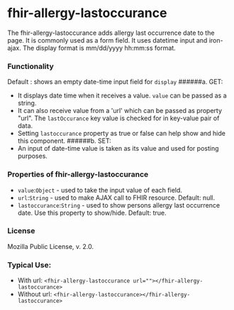 # fhir-allergy-lastoccurance

The fhir-allergy-lastoccurance adds allergy last occurrence date to the page. It is commonly used 
 as a form field. It uses datetime input and iron-ajax. The display format is mm/dd/yyyy hh:mm:ss format.

### Functionality
  Default : shows an empty date-time input field for `display`
 ######a. GET:
 * It displays date time when it receives a value. `value` can be passed as a string.
 * It can also receive value from a 'url' which can be passed as property "url". The `lastOccurance` key value is checked for  in key-value pair of data.
 * Setting `lastoccurance` property as true or false can help show and hide this component.
 ######b. SET:
 * An input of date-time value is taken as its value and used for posting purposes.

### Properties of fhir-allergy-lastoccurance
 * `value`:`Object` - used to take the input value of each field.
 * `url`:`String` - used to make AJAX call to FHIR resource. Default: null.
 * `lastoccurance`:`String` - used to show persons allergy last occurrence date. Use this property to show/hide. Default: true.
 ### License
 Mozilla Public License, v. 2.0.
 
 ### Typical Use:
 * With url:
 `<fhir-allergy-lastoccurance url=""></fhir-allergy-lastoccurance>`
 * Without url:
  `<fhir-allergy-lastoccurance></fhir-allergy-lastoccurance>`
